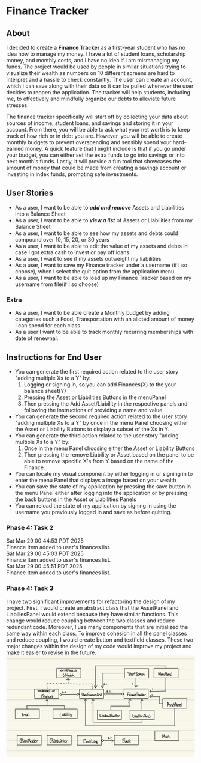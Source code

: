 # Finance Tracker

## About
I decided to create a **Finance Tracker** as a first-year student who has no idea how to manage my money. I have a lot of student loans, scholarship money, and monthly costs, and I have no idea if I am mismanaging my funds. The project would be used by people in similar situations trying to visualize their wealth as numbers on 10 different screens are hard to interpret and a hassle to check constantly. The user can create an account, which I can save along with their data so it can be pulled whenever the user decides to reopen the application. The tracker will help students, including me, to effectively and mindfully organize our debts to alleviate future stresses.

The finance tracker specifically will start off by collecting your data about sources of income, student loans, and savings and storing it in your account. From there, you will be able to ask what your net worth is to keep track of how rich or in debt you are. However, you will be able to create monthly budgets to prevent overspending and sensibly spend your hard-earned money. A quick feature that I might include is that if you go under your budget, you can either set the extra funds to go into savings or into next month's funds. Lastly, it will provide a fun tool that showcases the amount of money that could be made from creating a savings account or investing in index funds, promoting safe investments.
  

## User Stories

- As a user, I want to be able to ***add and remove*** Assets and Liabilities into a Balance Sheet
- As a user, I want to be able to ***view a list*** of Assets or Liabilities from my Balance Sheet
- As a user, I want to be able to see how my assets and debts could compound over 10, 15, 20, or 30 years
- As a user, I want to be able to edit the value of my assets and debts in case I got extra cash to invest or pay off loans
- As a user, I want to see if my assets outweight my liabilities
- As a user, I want to save my Finance tracker under a username (if I so choose), when I select the quit option from the application menu
- As a user, I want to be able to load up my Finance Tracker based on my username from file(if I so choose)


### Extra
- As a user, I want to be able create a Monthly budget by adding categories such a Food, Transportation with an alloted  amount of money I can spend for each class.
- As a user I want to be able to track monthly recurring memberships with date of renewnal.

## Instructions for End User
- You can generate the first required action related to the user story "adding multiple Xs to a Y" by:
     1. Logging or signing in, so you can add Finances(X) to the your balance sheet(Y)
     2. Pressing the Asset or Liabilities Buttons in the menuPanel
     3. Then pressing the Add Asset/Liability in the respective panels and following the instructions of providing a name and value
- You can generate the second required action related to the user story "adding multiple Xs to a Y" by once in the menu Panel choosing either the Asset or Liability Buttons to display a subset of the Xs in Y.
- You can generate the third  action related to the user story "adding multiple Xs to a Y" by:
    1. Once in the menu Panel choosing either the Asset or Liability Buttons
    2. Then pressing the remove Liability or Asset based on the panel to be able to remove specific X's from Y based on the name of the Finance.
- You can locate my visual component by either logging in or signing in to enter the menu Panel that displays a image based on your wealth
- You can save the state of my application by pressing the save button in the menu Panel either after logging into the application or by pressing the back buttons in the Asset or Liabilities Panels
- You can reload the state of my application by signing in using the username you previously logged in and save as before quitting.

### Phase 4: Task 2
Sat Mar 29 00:44:53 PDT 2025  
Finance Item added to user's finances list.  
Sat Mar 29 00:45:03 PDT 2025  
Finance Item added to user's finances list.  
Sat Mar 29 00:45:51 PDT 2025  
Finance Item added to user's finances list.

### Phase 4: Task 3
I have two significant improvements for refactoring the design of my project. First, I would create an abstract class that the AssetPanel and LiabiliesPanel would extend because they have similar functions. This change would reduce coupling between the two classes and reduce redundant code. Moreover, I use many components that are initialized the same way within each class. To improve cohesion in all the panel classes and reduce coupling, I would create button and textfield classes. These two major changes within the design of my code would improve my project and make it easier to revise in the future.
![Uml Diagram](/images/UML_Design_Diagram.jpeg)
